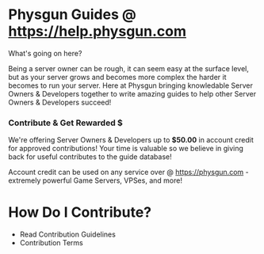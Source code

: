 # Physgun Guides @ https://help.physgun.com

What's going on here?

Being a server owner can be rough, it can seem easy at the surface level, but as your server grows and becomes more complex the harder it becomes to run your server. 
Here at Physgun bringing knowledable Server Owners & Developers together to write amazing guides to help other Server Owners & Developers succeed!

### Contribute & Get Rewarded $

We're offering Server Owners & Developers up to **$50.00** in account credit for approved contributions! Your time is valuable so we believe in giving back for useful contributes to the guide database!

Account credit can be used on any service over @ https://physgun.com - extremely powerful Game Servers, VPSes, and more!

# How Do I Contribute?

* Read Contribution Guidelines
* Contribution Terms
